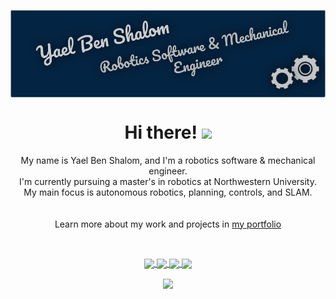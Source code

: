 <p align="center">
  <a href="https://yaelbenshalom.github.io/" target="_blank">
    <img align="center" src="https://github.com/YaelBenShalom/YaelBenShalom/blob/master/readme_header.png">
  </a>
</p>

<h1 align="center">Hi there!  <img align="center" src="https://raw.githubusercontent.com/MartinHeinz/MartinHeinz/master/wave.gif" width="30px"></h1>

<p align="center">
  My name is Yael Ben Shalom, and I'm a robotics software & mechanical engineer.<br>
  I'm currently pursuing a master's in robotics at Northwestern University.<br>
  My main focus is autonomous robotics, planning, controls, and SLAM.
  <br><br><br>
  Learn more about my work and projects in <a href="https://yaelbenshalom.github.io/" target="_blank">my portfolio</a>
</p>

<br>

<p align="center">
  <a href="https://yaelbenshalom.github.io/" target="_blank">
    <img align="center" src="https://img.shields.io/website-up-down-green-red/http/shields.io.svg">
  </a>
  <a href="mailto:yael.bshalom@gmail.com" target="_blank">
    <img align="center" src="https://img.shields.io/badge/-Gmail-c14438?style=flat-square&logo=Gmail&logoColor=white&link=mailto:yael.bshalom@gmail.com">
  </a>
<a href="https://www.linkedin.com/in/yael-benshalom/" target="_blank">
    <img align="center" src="https://img.shields.io/badge/-LinkedIn-blue?style=flat-square&logo=Linkedin&logoColor=white&link=https://www.linkedin.com/in/yael-benshalom/">
  </a>
  <a href="https://github.com/YaelBenShalom" target="_blank">
    <img align="center" src="https://img.shields.io/badge/-Github-000?style=flat-square&logo=Github&logoColor=white&link=https://github.com/YaelBenShalom">
  </a>
</p>

<p align="center">
<img align="center" src="https://github-readme-stats.vercel.app/api?username=YaelBenShalom&count_private=true&show_icons=true&theme=github_dark">
<!-- <br><br>
<img align="center" src="https://github-readme-stats.vercel.app/api/top-langs/?username=YaelBenShalom&theme=algolia&layout=compact"> -->
</p>

